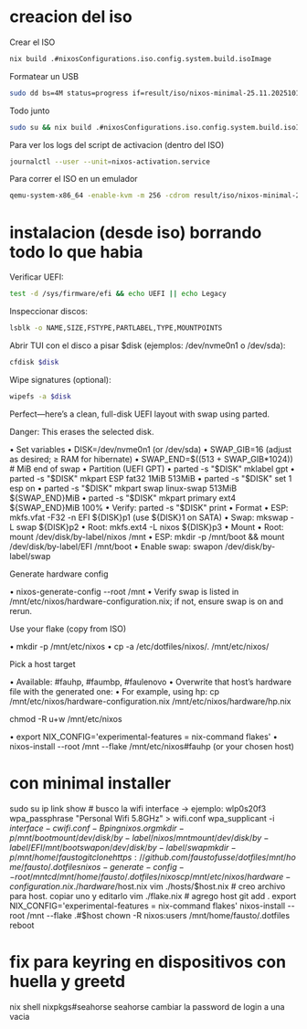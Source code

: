 # creacion del iso

Crear el ISO

```bash
nix build .#nixosConfigurations.iso.config.system.build.isoImage
```

Formatear un USB

```bash
sudo dd bs=4M status=progress if=result/iso/nixos-minimal-25.11.20251019.5e2a59a-x86_64-linux.iso of=/dev/sda
```

Todo junto

```bash
sudo su && nix build .#nixosConfigurations.iso.config.system.build.isoImage && dd bs=4M status=progress if=result/iso/nixos-minimal-25.11.20251019.5e2a59a-x86_64-linux.iso of=/dev/sda
```

Para ver los logs del script de activacion (dentro del ISO)

```bash
journalctl --user --unit=nixos-activation.service
```

Para correr el ISO en un emulador

```bash
qemu-system-x86_64 -enable-kvm -m 256 -cdrom result/iso/nixos-minimal-25.11.20251019.5e2a59a-x86_64-linux.iso
```

# instalacion (desde iso) borrando todo lo que habia

Verificar UEFI:

```bash
test -d /sys/firmware/efi && echo UEFI || echo Legacy
```

Inspeccionar discos:

```bash
lsblk -o NAME,SIZE,FSTYPE,PARTLABEL,TYPE,MOUNTPOINTS
```

Abrir TUI con el disco a pisar $disk (ejemplos: /dev/nvme0n1 o /dev/sda):

```bash
cfdisk $disk
```

Wipe signatures (optional):

```bash
wipefs -a $disk
```


Perfect—here’s a clean, full-disk UEFI layout with swap using
parted.

Danger: This erases the selected disk.

• Set variables
 • DISK=/dev/nvme0n1  (or /dev/sda)
 • SWAP_GIB=16        (adjust as desired; ≥ RAM for hibernate)
 • SWAP_END=$((513 + SWAP_GIB*1024))  # MiB end of swap
• Partition (UEFI GPT)
 • parted -s "$DISK" mklabel gpt
 • parted -s "$DISK" mkpart ESP fat32 1MiB 513MiB
 • parted -s "$DISK" set 1 esp on
 • parted -s "$DISK" mkpart swap linux-swap 513MiB
 ${SWAP_END}MiB
 • parted -s "$DISK" mkpart primary ext4 ${SWAP_END}MiB 100%
 • Verify: parted -s "$DISK" print
• Format
 • ESP: mkfs.vfat -F32 -n EFI ${DISK}p1  (use ${DISK}1 on SATA)
 • Swap: mkswap -L swap ${DISK}p2
 • Root: mkfs.ext4 -L nixos ${DISK}p3
• Mount
 • Root: mount /dev/disk/by-label/nixos /mnt
 • ESP: mkdir -p /mnt/boot && mount /dev/disk/by-label/EFI
 /mnt/boot
 • Enable swap: swapon /dev/disk/by-label/swap



Generate hardware config

• nixos-generate-config --root /mnt
• Verify swap is listed in
/mnt/etc/nixos/hardware-configuration.nix; if not, ensure swap
is on and rerun.

Use your flake (copy from ISO)

• mkdir -p /mnt/etc/nixos
• cp -a /etc/dotfiles/nixos/. /mnt/etc/nixos/

Pick a host target

• Available: #fauhp, #faumbp, #faulenovo
• Overwrite that host’s hardware file with the generated one:
 • For example, using hp: cp
 /mnt/etc/nixos/hardware-configuration.nix
 /mnt/etc/nixos/hardware/hp.nix


chmod -R u+w /mnt/etc/nixos


• export NIX_CONFIG='experimental-features = nix-command
flakes'
• nixos-install --root /mnt --flake /mnt/etc/nixos#fauhp  (or
your chosen host)



# con minimal installer

sudo su
ip link show # busco la wifi interface -> ejemplo: wlp0s20f3
wpa_passphrase "Personal Wifi 5.8GHz" > wifi.conf
wpa_supplicant -i $interface -c wifi.conf -B
ping nixos.org
mkdir -p /mnt/boot
mount /dev/disk/by-label/nixos /mnt
mount /dev/disk/by-label/EFI /mnt/boot
swapon /dev/disk/by-label/swap
mkdir -p /mnt/home/fausto
git clone https://github.com/faustofusse/dotfiles /mnt/home/fausto/.dotfiles
nixos-generate-config --root /mnt
cd /mnt/home/fausto/.dotfiles/nixos
cp /mnt/etc/nixos/hardware-configuration.nix ./hardware/$host.nix
vim ./hosts/$host.nix # creo archivo para host. copiar uno y editarlo
vim ./flake.nix # agrego host
git add .
export NIX_CONFIG='experimental-features = nix-command flakes'
nixos-install --root /mnt --flake .#$host
chown -R nixos:users /mnt/home/fausto/.dotfiles
reboot

# fix para keyring en dispositivos con huella y greetd

nix shell nixpkgs#seahorse
seahorse
cambiar la password de login a una vacia
